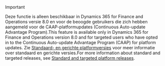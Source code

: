 > [!IMPORTANT]
> <span data-ttu-id="66396-101">Deze functie is alleen beschikbaar in Dynamics 365 for Finance and Operations versie 8.0 en voor de beoogde gebruikers die zich hebben aangemeld voor de CAAP-platformupdates (Continuous Auto-update Advantage Program).</span><span class="sxs-lookup"><span data-stu-id="66396-101">This feature is available only in Dynamics 365 for Finance and Operations version 8.0 and for targeted users who have opted in to the Continuous Auto-update Advantage Program (CAAP) for platform updates.</span></span> <span data-ttu-id="66396-102">Zie [Standaard- en gerichte platformversies](../get-started/public-preview-releases.md) voor meer informatie over standaard en gerichte versies.</span><span class="sxs-lookup"><span data-stu-id="66396-102">For more information about standard and targeted releases, see [Standard and targeted platform releases](../get-started/public-preview-releases.md).</span></span>
